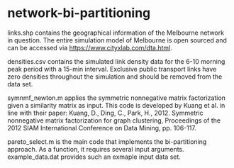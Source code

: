 # network-bi-partitioning

links.shp contains the geographical information of the Melbourne network in question. The entire simulation model of Melbourne is open sourced and can be accessed via https://www.cityxlab.com/dta.html.

densities.csv contains the simulated link density data for the 6-10 morning peak period with a 15-min interval. Exclusive public transport links have zero densities throughout the simulation and should be removed from the data set.

symnmf_newton.m applies the symmetric nonnegative matrix factorization given a similarity matrix as input. This code is developed by Kuang et al. in line with their paper: Kuang, D., Ding, C., Park, H., 2012. Symmetric nonnegative matrix factorization for graph clustering, Proceedings of the 2012 SIAM International Conference on Data Mining, pp. 106-117.

pareto_select.m is the main code that implements the bi-partitioning approach. As a function, it requires several input arguments. example_data.dat provides such an exmaple input data set.

